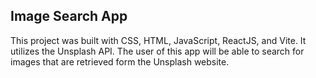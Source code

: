 ## Image Search App

This project was built with CSS, HTML, JavaScript, ReactJS, and Vite. It utilizes the Unsplash API. The user of this app will be able to search for images that are retrieved form the Unsplash website. 